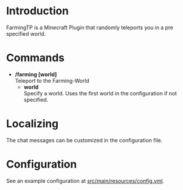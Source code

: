 # Introduction 
FarmingTP is a Minecraft Plugin that randomly teleports you in a pre specified world.

# Commands
* **/farming [world]** <br>
  Teleport to the Farming-World
  - **world** <br>
    Specify a world. Uses the first world in the configuration if not specified.

# Localizing
The chat messages can be customized in the configuration file.

# Configuration
See an example configuration at [src/main/resources/config.yml](src/main/resources/config.yml).